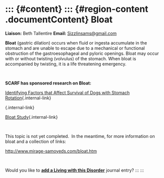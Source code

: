 ::: {#content}
::: {#region-content .documentContent}
Bloat
=====

**Liaison:** Beth Tallentire **Email:** <Sizzlinsams@gmail.com>

<div>

**Bloat** (gastric dilation) occurs when fluid or ingesta accumulate in
the stomach and are unable to escape due to a mechanical or functional
obstruction of the gastroesophageal and pyloric openings. Bloat may
occur with or without twisting (volvulus) of the stomach. When bloat is
accompanied by twisting, it is a life threatening emergency.

 

**SCARF has sponsored research on Bloat:**

[Identifying Factors that Affect Survival of Dogs with Stomach
Rotation](../research/current-research-studies/morris-grant-d09ca-502-closed.html "Morris Grant D09CA-502 (closed)"){.internal-link}

[](../research/current-research-studies/bloat-study.html "Bloat Study"){.internal-link}

[Bloat
Study](../research/current-research-studies/bloat-study.html "Bloat Study"){.internal-link}

 

This topic is not yet completed.  In the meantime, for more information
on bloat and a collection of links: 

<http://www.mirage-samoyeds.com/bloat.htm>

 

</div>

Would you like to **[add a Living with this
Disorder](bloat/addliving_form.html)** journal entry?
:::
:::
